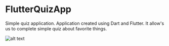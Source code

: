 # FlutterQuizApp
Simple quiz application. Application created using Dart and Flutter. It allow's us to complete simple quiz about favorite things.

![alt text](https://raw.githubusercontent.com/Arthurgt/FlutterQuizApp/master/Github_1.png)
